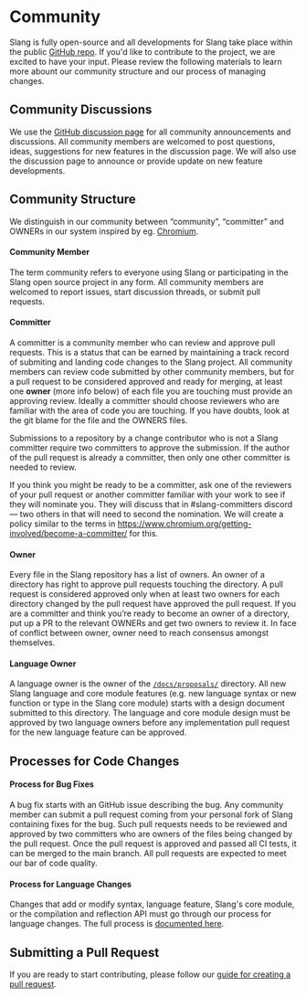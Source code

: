 # Community

Slang is fully open-source and all developments for Slang take place within the public [GitHub repo](https://github.com/shader-slang/slang).
If you'd like to contribute to the project, we are excited to have your input.
Please review the following materials to learn more abount our community structure and our process of managing changes.

## Community Discussions

We use the [GitHub discussion page](https://github.com/shader-slang/slang/discussions) for all community announcements and discussions. All community members are welcomed to post questions, ideas, suggestions for new features in the discussion page. We will also use the discussion page to announce or provide update on new feature developments.

## Community Structure

We distinguish in our community between “community”, “committer” and OWNERs in our system inspired by eg. [Chromium](https://chromium.googlesource.com/chromium/src/+/lkgr/docs/code_reviews.md#expectations-of-owners).

#### Community Member

The term community refers to everyone using Slang or participating in the Slang open source project in any form. All community members are welcomed to
report issues, start discussion threads, or submit pull requests.

#### Committer

A committer is a community member who can review and approve pull requests. This is a status that can be earned by maintaining a track record of submiting and landing code changes to the Slang project. All community members can review code submitted by other community members, but for a pull request to be considered approved and ready for merging, at least one **owner** (more info below) of each file you are touching must provide an approving review. Ideally a committer should choose reviewers who are familiar with the area of code you are touching. If you have doubts, look at the git blame for the file and the OWNERS files.

Submissions to a repository by a change contributor who is not a Slang committer require two committers to approve the submission. If the author of the pull request is already a committer, then only one other committer is needed to review.

If you think you might be ready to be a committer, ask one of the reviewers of your pull request or another committer familiar with your work to see if they will nominate you. They will discuss that in #slang-committers discord — two others in that will need to second the nomination. We will create a policy similar to the terms in https://www.chromium.org/getting-involved/become-a-committer/ for this.

#### Owner

Every file in the Slang repository has a list of owners. An owner of a directory has right to approve pull requests touching the directory. A pull request is considered approved only when at least two owners for each directory changed by the pull request have approved the pull request. If you are a committer and think you’re ready to become an owner of a directory, put up a PR to the relevant OWNERs and get two owners to review it. In face of conflict between owner, owner need to reach consensus amongst themselves.

#### Language Owner

A language owner is the owner of the [`/docs/proposals/`](https://github.com/shader-slang/slang/tree/master/docs/proposals) directory. All new Slang language and core module features (e.g. new language syntax or new function or type in the Slang core module) starts with a design document submitted to this directory. The language and core module design must be approved by two language owners before any implementation pull request for the new language feature can be approved.

## Processes for Code Changes

#### Process for Bug Fixes
A bug fix starts with an GitHub issue describing the bug. Any community member can submit a pull request coming from your personal fork of Slang containing fixes for the bug. Such pull requests needs to be reviewed and approved by two committers who are owners of the files being changed by the pull request. Once the pull request is approved and passed all CI tests, it can be merged to the main branch. All pull requests are expected to meet
our bar of code quality.

#### Process for Language Changes

Changes that add or modify syntax, language feature, Slang's core module, or the compilation and reflection API must go through our process for language changes. The full process is [documented here](/community/language-change-process.md).

## Submitting a Pull Request

If you are ready to start contributing, please follow our [guide for creating a pull request](https://github.com/shader-slang/slang/CONTRIBUTION.md).
